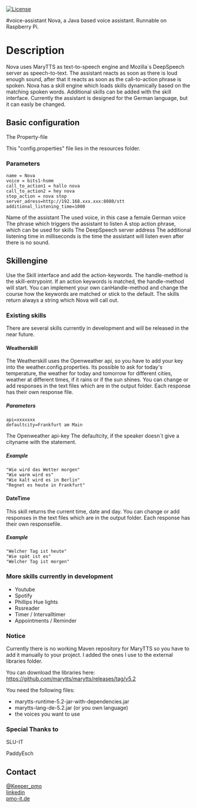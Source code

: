 [![License](https://img.shields.io/badge/License-Apache%202.0-green.svg)](https://opensource.org/licenses/Apache-2.0)

#voice-assistant
Nova, a Java based voice assistant. Runnable on Raspberry Pi. 


# Description
Nova uses MaryTTS as text-to-speech engine and Mozilla´s DeepSpeech server as speech-to-text. The assistant reacts as soon as there is loud enough sound, after that it reacts as soon as the call-to-action phrase is spoken.
Nova has a skill engine which loads skills dynamically based on the matching spoken words. Additional skills can be added with the skill interface. Currently the assistant is designed for the German language, but it can easly be changed.


## Basic configuration
The Property-file

This "config.properties" file lies in the resources folder.

### Parameters
```
name = Nova
voice = bits1-hsmm
call_to_action1 = hallo nova
call_to_action2 = hey nova
stop_action = nova stop
server_adress=http://192.168.xxx.xxx:8080/stt
additional_listening_time=1000
```

Name of the assistant
The used voice, in this case a female German voice
The phrase which triggers the assistant to listen
A stop action phrase, which can be used for skills
The DeepSpeech server address
The additional listening time in milliseconds is the time the assistant will listen even after there is no sound.


## Skillengine
Use the Skill interface and add the action-keywords. The handle-method is the skill-entrypoint. If an action keywords is matched, the handle-method will start.
You can implement your own canHandle-method and change the course how the keywords are matched or stick to the default. The skills return always a string which Nova will call out.

### Existing skills
There are several skills currently in development and will be released in the near future.

#### Weatherskill
The Weatherskill uses the Openweather api, so you have to add your key into the weather.config.properties. Its possible to ask for today's temperature, the weather for today and tomorrow for different cities, weather at different times, if it rains or if the sun shines. You can change or add responses in the text files which are in the output folder. Each response has their own response file.

##### Parameters
```
api=xxxxxxx
defaultcity=Frankfurt am Main
```

The Openweather api-key
The defaultcity, if the speaker doesn´t give a cityname with the statement.

##### Example
```
"Wie wird das Wetter morgen"
"Wie warm wird es"
"Wie kalt wird es in Berlin"
"Regnet es heute in Frankfurt"
```

#### DateTime
This skill returns the current time, date and day. You can change or add responses in the text files which are in the output folder. Each response has their own responsefile.


##### Example
```
"Welcher Tag ist heute"
"Wie spät ist es"
"Welcher Tag ist morgen"
```

### More skills currently in development
- Youtube
- Spotify
- Phillips Hue lights
- Rssreader
- Timer / Intervalltimer
- Appointments / Reminder

### Notice
Currently there is no working Maven repository for MaryTTS so you have to add it manually to your project. I added the ones I use to the external libraries folder.

You can download the libraries here: https://github.com/marytts/marytts/releases/tag/v5.2

You need the following files:
   - marytts-runtime-5.2-jar-with-dependencies.jar
   - marytts-lang-de-5.2.jar (or you own language)
   - the voices you want to use


### Special Thanks to
SLU-IT

PaddyEsch

## Contact
[@Keeper_pmo](https://twitter.com/Keeper_pmo)  
[linkedin](https://www.linkedin.com/in/pascal-moll-14980520b/)  
[pmo-it.de](https://pmo-it.de)
